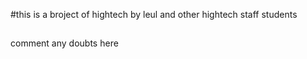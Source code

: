#this is a broject of hightech by <span>leul</span> and other hightech staff students
##
comment any doubts here